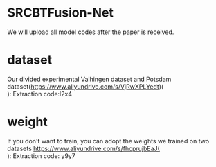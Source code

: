 # SRCBTFusion-Net
We will upload all model codes after the paper is received.
# dataset
Our divided experimental Vaihingen dataset and Potsdam dataset(https://www.aliyundrive.com/s/VjRwXPLYedt)(<br>):
Extraction code:l2x4
# weight
If you don't want to train, you can adopt the weights we trained on two datasets https://www.aliyundrive.com/s/fhcprujbEaJ(<br>):
Extraction code: y9y7
